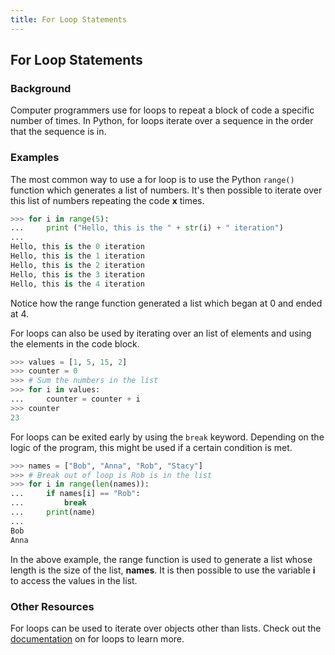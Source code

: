 ```yaml
---
title: For Loop Statements
---
```

## For Loop Statements

### Background

Computer programmers use for loops to repeat a block of code a specific number of times. In Python, for loops iterate over a sequence in the order that the sequence is in. 

### Examples

The most common way to use a for loop is to use the Python `range()` function which generates a list of numbers. It's then possible to iterate over this list of numbers repeating the code **x** times.

```python
>>> for i in range(5):
...     print ("Hello, this is the " + str(i) + " iteration")
...
Hello, this is the 0 iteration
Hello, this is the 1 iteration
Hello, this is the 2 iteration
Hello, this is the 3 iteration
Hello, this is the 4 iteration
```

Notice how the range function generated a list which began at 0 and ended at 4. 

For loops can also be used by iterating over an list of elements and using the elements in the code block. 

```python
>>> values = [1, 5, 15, 2]
>>> counter = 0
>>> # Sum the numbers in the list
>>> for i in values:
...     counter = counter + i
>>> counter
23
```

For loops can be exited early by using the `break` keyword. Depending on the logic of the program, this might be used if a certain condition is met.

```python
>>> names = ["Bob", "Anna", "Rob", "Stacy"]
>>> # Break out of loop is Rob is in the list
>>> for i in range(len(names)):
...     if names[i] == "Rob":
...         break
...     print(name)
...
Bob
Anna
```

In the above example, the range function is used to generate a list whose length is the size of the list, **names**. It is then possible to use the variable **i** to access the values in the list. 

### Other Resources

For loops can be used to iterate over objects other than lists. Check out the [documentation]("https://wiki.python.org/moin/ForLoop") on for loops to learn more. 


